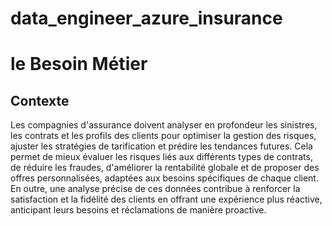 # data_engineer_azure_insurance
# le Besoin Métier 
## Contexte
Les compagnies d'assurance doivent analyser en profondeur les sinistres, les contrats et les profils des clients pour optimiser la gestion des risques, ajuster les stratégies de tarification et prédire les tendances futures. Cela permet de mieux évaluer les risques liés aux différents types de contrats, de réduire les fraudes, d'améliorer la rentabilité globale et de proposer des offres personnalisées, adaptées aux besoins spécifiques de chaque client. En outre, une analyse précise de ces données contribue à renforcer la satisfaction et la fidélité des clients en offrant une expérience plus réactive, anticipant leurs besoins et réclamations de manière proactive.
